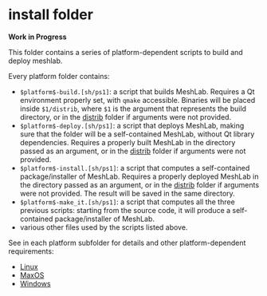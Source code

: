 # install folder

**Work in Progress**

This folder contains a series of platform-dependent scripts to build and deploy meshlab.

Every platform folder contains:

* `$platform$-build.[sh/ps1]`: a script that builds MeshLab. Requires a Qt environment properly set, with `qmake` accessible. Binaries will be placed inside `$1/distrib`, where `$1` is the argument that represents the build directory, or in the [distrib](https://github.com/cnr-isti-vclab/meshlab/tree/master/distrib) folder if arguments were not provided.
* `$platform$-deploy.[sh/ps1]`: a script that deploys MeshLab, making sure that the folder will be a self-contained MeshLab, without Qt library dependencies. Requires a properly built MeshLab in the directory passed as an argument, or in the [distrib](https://github.com/cnr-isti-vclab/meshlab/tree/master/distrib) folder if arguments were not provided.
* `$platform$-install.[sh/ps1]`: a script that computes a self-contained package/installer of MeshLab. Requires a properly deployed MeshLab in the directory passed as an argument, or in the [distrib](https://github.com/cnr-isti-vclab/meshlab/tree/master/distrib) folder if arguments were not provided. The result will be saved in the same directory.
* `$platform$-make_it.[sh/ps1]`: a script that computes all the three previous scripts: starting from the source code, it will produce a self-contained package/installer of MeshLab.
* various other files used by the scripts listed above.

See in each platform subfolder for details and other platform-dependent requirements:

- [Linux](https://github.com/cnr-isti-vclab/meshlab/tree/master/install/linux)
- [MaxOS](https://github.com/cnr-isti-vclab/meshlab/tree/master/install/macos)
- [Windows](https://github.com/cnr-isti-vclab/meshlab/tree/master/install/windows)